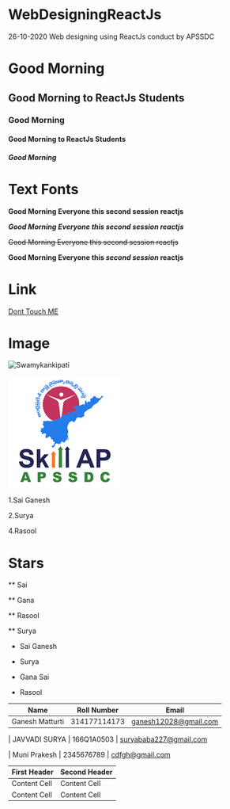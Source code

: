 # WebDesigningReactJs
26-10-2020 Web designing using ReactJs conduct by APSSDC


# Good Morning
## Good Morning to ReactJs Students

### Good Morning
#### Good Morning to ReactJs Students
##### Good Morning
# Text Fonts
**Good Morning Everyone this second session reactjs**

***Good Morning Everyone this second session reactjs***

~~Good Morning Everyone this second session reactjs~~

**Good Morning Everyone this _second session_ reactjs**



# Link
[Dont Touch ME](https://www.google.com/)

# Image
![Swamykankipati](https://www.google.com/images/branding/googlelogo/1x/googlelogo_color_272x92dp.png)

![APSSDC](abc.png)


1.Sai Ganesh

2.Surya


4.Rasool

# Stars

** Sai 

** Gana

** Rasool

** Surya

- Sai Ganesh

- Surya

- Gana Sai

- Rasool



|   Name  | Roll Number | Email
--------- | ----------- | -------
| Ganesh Matturti |  314177114173 | ganesh12028@gmail.com

| JAVVADI SURYA   | 166Q1A0503    | suryababa227@gmail.com

| Muni Prakesh    | 2345676789    | cdfgh@gmail.com

First Header  | Second Header
------------- | -------------
Content Cell  | Content Cell
Content Cell  | Content Cell

